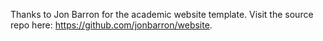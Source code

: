 Thanks to Jon Barron for the academic website template. Visit the source repo here: https://github.com/jonbarron/website.
